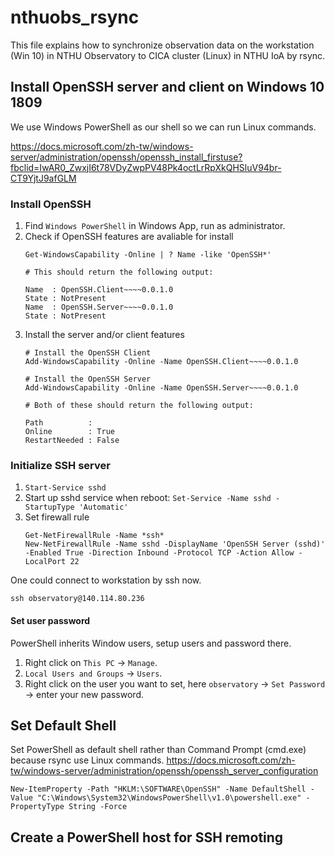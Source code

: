# nthuobs_rsync
This file explains how to synchronize observation data on the workstation (Win 10) in NTHU Observatory to CICA cluster (Linux) in NTHU IoA by rsync.

## Install OpenSSH server and client on Windows 10 1809
We use Windows PowerShell as our shell so we can run Linux commands.

https://docs.microsoft.com/zh-tw/windows-server/administration/openssh/openssh_install_firstuse?fbclid=IwAR0_ZwxjI6t78VDyZwpPV48Pk4octLrRpXkQHSluV94br-CT9YjtJ9afGLM

### Install OpenSSH
1. Find `Windows PowerShell` in Windows App, run as administrator.
1. Check if OpenSSH features are avaliable for install
    ```
    Get-WindowsCapability -Online | ? Name -like 'OpenSSH*'
    
    # This should return the following output:
    
    Name  : OpenSSH.Client~~~~0.0.1.0
    State : NotPresent
    Name  : OpenSSH.Server~~~~0.0.1.0
    State : NotPresent
    ```
1. Install the server and/or client features
    ```
    # Install the OpenSSH Client
    Add-WindowsCapability -Online -Name OpenSSH.Client~~~~0.0.1.0

    # Install the OpenSSH Server
    Add-WindowsCapability -Online -Name OpenSSH.Server~~~~0.0.1.0

    # Both of these should return the following output:
    
    Path          :
    Online        : True
    RestartNeeded : False
    ```
### Initialize SSH server
1. `Start-Service sshd`
1. Start up sshd service when reboot: `Set-Service -Name sshd -StartupType 'Automatic'`
1. Set firewall rule
    ```
    Get-NetFirewallRule -Name *ssh*
    New-NetFirewallRule -Name sshd -DisplayName 'OpenSSH Server (sshd)' -Enabled True -Direction Inbound -Protocol TCP -Action Allow -LocalPort 22
    ```
One could connect to workstation by ssh now.
```
ssh observatory@140.114.80.236
```

#### Set user password
PowerShell inherits Window users, setup users and password there.
1. Right click on `This PC` -> `Manage`.
1. `Local Users and Groups` -> `Users`.
1. Right click on the user you want to set, here `observatory` -> `Set Password` -> enter your new password.

## Set Default Shell
Set PowerShell as default shell rather than Command Prompt (cmd.exe) because rsync use Linux commands.
https://docs.microsoft.com/zh-tw/windows-server/administration/openssh/openssh_server_configuration

```
New-ItemProperty -Path "HKLM:\SOFTWARE\OpenSSH" -Name DefaultShell -Value "C:\Windows\System32\WindowsPowerShell\v1.0\powershell.exe" -PropertyType String -Force
```

## Create a PowerShell host for SSH remoting
